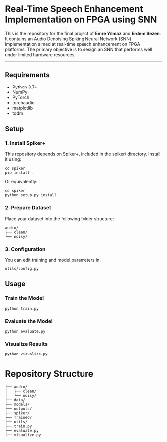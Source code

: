# Real-Time Speech Enhancement Implementation on FPGA using SNN

This is the repository for the final project of **Emre Yılmaz** and **Erdem Sezen**. It contains an Audio Denoising Spiking Neural Network (SNN) implementation aimed at real-time speech enhancement on FPGA platforms. The primary objective is to design an SNN that performs well under limited hardware resources.

---

## Requirements

- Python 3.7+
- NumPy
- PyTorch
- torchaudio
- matplotlib
- tqdm

## Setup

### 1. Install Spiker+

This repository depends on Spiker+, included in the spiker/ directory. Install it using:

    cd spiker
    pip install .

Or equivalently:

    cd spiker
    python setup.py install

### 2. Prepare Dataset

Place your dataset into the following folder structure:

    audio/
    ├── clean/ 
    └── noisy/  

### 3. Configuration

You can edit training and model parameters in:

    utils/config.py

## Usage

### Train the Model

    python train.py

### Evaluate the Model

    python evaluate.py

### Visualize Results

    python visualize.py

# Repository Structure

    ├── audio/                
    │   ├── clean/
    │   └── noisy/
    ├── data/
    ├── models/
    ├── outputs/
    ├── spiker/ 
    ├── Trained/               
    ├── utils/                
    ├── train.py               
    ├── evaluate.py             
    ├── visualize.py            